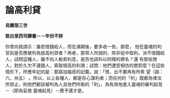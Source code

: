 # 論高利貸


**烏爾朋三世**

**致白里西司鐸書－－年份不詳**





你曾向我請示：誰若借錢給人，而在滿期後，要多收一些，那麼， 
他在靈魂的判官前是否應被判為放高利貸者？再者，那常人所說的，除非從中取利，決不借錢給人，試問這種人，雖不向人勒索利息，是否也該科以同樣的罪名？還
有那些商人，對於久欠不還錢人，索取很高的利潤；試問：他們遭受相仿的懲罰麼？在這些情形下，所應牢記的是：那路加福音的記載，說：「借，出不要再有所希
望（路：六，卅五） 
。所以，以上各種人，都是存心謀利者；而任何的「利」既都為律法所禁止，則他們都該被判為人且他們所取的「利」，為有效地進入靈魂的審判起見－（即為妥救
靈魂起見）－應予還才是。

